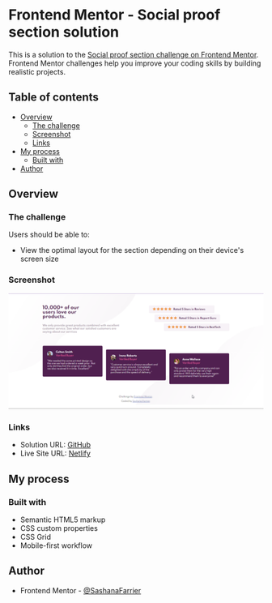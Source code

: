# Frontend Mentor - Social proof section solution

This is a solution to the [Social proof section challenge on Frontend Mentor](https://www.frontendmentor.io/challenges/social-proof-section-6e0qTv_bA). Frontend Mentor challenges help you improve your coding skills by building realistic projects.

## Table of contents

- [Overview](#overview)
  - [The challenge](#the-challenge)
  - [Screenshot](#screenshot)
  - [Links](#links)
- [My process](#my-process)
  - [Built with](#built-with)
- [Author](#author)

## Overview

### The challenge

Users should be able to:

- View the optimal layout for the section depending on their device's screen size

### Screenshot

![](./images/screenshot.png)

### Links

- Solution URL: [GitHub](https://github.com/SashanaFarrier/Social-Proof-Section)
- Live Site URL: [Netlify](https://sashanafarrier-social-proof-section.netlify.app/)

## My process

### Built with

- Semantic HTML5 markup
- CSS custom properties
- CSS Grid
- Mobile-first workflow

## Author

- Frontend Mentor - [@SashanaFarrier](https://www.frontendmentor.io/profile/sashanafarrier)
